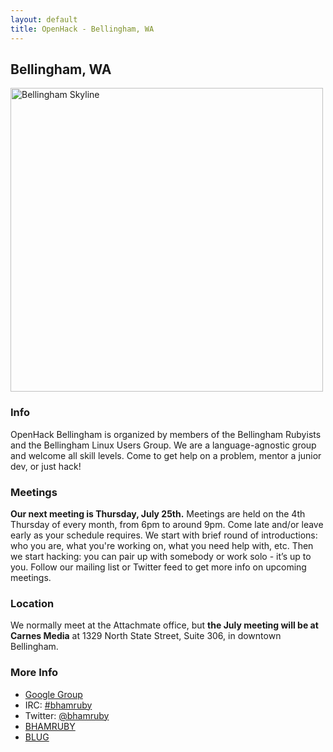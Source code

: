 ```yaml
---
layout: default
title: OpenHack - Bellingham, WA
---
```


## Bellingham, WA

<a href="http://www.flickr.com/photos/richmurphy008/4101617096/" title="Bellingham Skyline by RichMurphy, on Flickr"><img src="http://farm3.staticflickr.com/2563/4101617096_813a99bb32.jpg" width="500" height="486" alt="Bellingham Skyline"></a>

### Info

OpenHack Bellingham is organized by members of the Bellingham Rubyists and the Bellingham Linux Users Group.  We are a language-agnostic group and welcome all skill levels.  Come to get help on a problem, mentor a junior dev, or just hack!

### Meetings

**Our next meeting is Thursday, July 25th.**  Meetings are held on the 4th Thursday of every month, from 6pm to around 9pm.  Come late and/or leave early as your schedule requires.  We start with brief round of introductions: who you are, what you're working on, what you need help with, etc.  Then we start hacking: you can pair up with somebody or work solo - it’s up to you.  Follow our mailing list or Twitter feed to get more info on upcoming meetings.

### Location

We normally meet at the Attachmate office, but **the July meeting will be at Carnes Media** at 1329 North State Street, Suite 306, in downtown Bellingham.

<!-- We meet at the Attachmate office at [2925 Roeder Ave, Suite #300](http://goo.gl/maps/r6y0Y) overlooking beautiful Bellingham Bay. On nice summer evenings we'll be hanging out on the roof to catch every last minute of sunshine. -->


### More Info

- [Google Group](https://groups.google.com/forum/?fromgroups#!forum/bellingham-openhack)
- IRC: [#bhamruby](irc://irc.oftc.net/#bhamruby)
- Twitter: [@bhamruby](https://twitter.com/bhamruby)
- [BHAMRUBY](http://bhamruby.org/)
- [BLUG](http://blug.org/)
